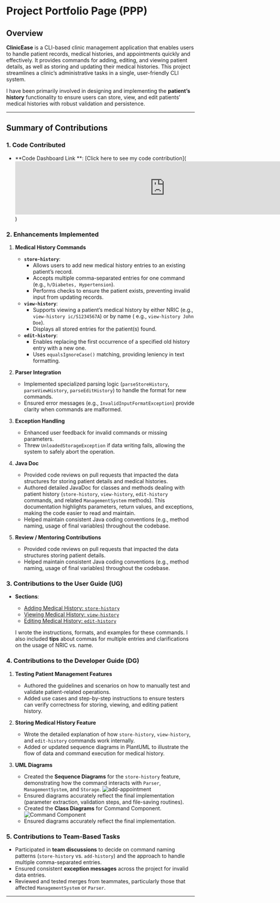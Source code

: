 # Project Portfolio Page (PPP)

## Overview

**ClinicEase** is a CLI-based clinic management application that enables users to handle patient records, medical
histories, and appointments quickly and effectively. It provides commands for adding, editing, and viewing patient
details, as well as storing and updating their medical histories. This project streamlines a clinic’s administrative
tasks in a single, user-friendly CLI system.

I have been primarily involved in designing and implementing the **patient’s history** functionality to ensure users can
store, view, and edit patients’ medical histories with robust validation and persistence.

---

## Summary of Contributions

### 1. Code Contributed

- **Code Dashboard Link
  **: [Click here to see my code contribution](<iframe src="https://nus-cs2113-ay2425s2.github.io/tp-dashboard/#/widget/?search=&sort=groupTitle&sortWithin=title&timeframe=commit&mergegroup=&groupSelect=groupByRepos&breakdown=true&checkedFileTypes=docs~functional-code~test-code~other&since=2025-02-21&tabOpen=true&tabType=authorship&tabAuthor=jyukuan&tabRepo=AY2425S2-CS2113-T11b-4%2Ftp%5Bmaster%5D&authorshipIsMergeGroup=false&authorshipFileTypes=docs~functional-code~test-code&authorshipIsBinaryFileTypeChecked=false&authorshipIsIgnoredFilesChecked=false&chartGroupIndex=20&chartIndex=3" frameBorder="0" width="800px" height="142px"></iframe>)

### 2. Enhancements Implemented

1. **Medical History Commands**
    - **`store-history`**:
        - Allows users to add new medical history entries to an existing patient’s record.
        - Accepts multiple comma-separated entries for one command (e.g., `h/Diabetes, Hypertension`).
        - Performs checks to ensure the patient exists, preventing invalid input from updating records.
    - **`view-history`**:
        - Supports viewing a patient’s medical history by either NRIC (e.g., `view-history ic/S1234567A`) or by name (
          e.g., `view-history John Doe`).
        - Displays all stored entries for the patient(s) found.
    - **`edit-history`**:
        - Enables replacing the first occurrence of a specified old history entry with a new one.
        - Uses `equalsIgnoreCase()` matching, providing leniency in text formatting.

2. **Parser Integration**
    - Implemented specialized parsing logic (`parseStoreHistory`, `parseViewHistory`, `parseEditHistory`) to handle the
      format for new commands.
    - Ensured error messages (e.g., `InvalidInputFormatException`) provide clarity when commands are malformed.

3. **Exception Handling**
    - Enhanced user feedback for invalid commands or missing parameters.
    - Threw `UnloadedStorageException` if data writing fails, allowing the system to safely abort the operation.

4. **Java Doc**
    - Provided code reviews on pull requests that impacted the data structures for storing patient details and medical
      histories.
    - Authored detailed JavaDoc for classes and methods dealing with patient history (`store-history`, `view-history`,
      `edit-history` commands, and related `ManagementSystem` methods). This documentation highlights parameters, return
      values, and exceptions, making the code easier to read and maintain.
    - Helped maintain consistent Java coding conventions (e.g., method naming, usage of final variables) throughout the
      codebase.

5. **Review / Mentoring Contributions**

    - Provided code reviews on pull requests that impacted the data structures storing patient details.
    - Helped maintain consistent Java coding conventions (e.g., method naming, usage of final variables) throughout the
      codebase.

### 3. Contributions to the User Guide  (UG)

- **Sections**:
    - [Adding Medical History: `store-history`](#)
    - [Viewing Medical History: `view-history`](#)
    - [Editing Medical History: `edit-history`](#)

  I wrote the instructions, formats, and examples for these commands. I also included **tips** about commas for multiple
  entries and clarifications on the usage of NRIC vs. name.

### 4. Contributions to the Developer Guide (DG)

1. **Testing Patient Management Features**
    - Authored the guidelines and scenarios on how to manually test and validate patient-related operations.
    - Added use cases and step-by-step instructions to ensure testers can verify correctness for storing, viewing, and
      editing patient history.

2. **Storing Medical History Feature**
    - Wrote the detailed explanation of how `store-history`, `view-history`, and `edit-history` commands work
      internally.
    - Added or updated sequence diagrams in PlantUML to illustrate the flow of data and command execution for medical
      history.

3. **UML Diagrams**
    - Created the **Sequence Diagrams** for the `store-history` feature, demonstrating how the command interacts with
      `Parser`, `ManagementSystem`, and `Storage`.
      ![add-appointment](./diagrams/storeMedicalHistorySequence.png)
    - Ensured diagrams accurately reflect the final implementation (parameter extraction, validation steps, and
      file-saving routines).
    - Created the **Class Diagrams** for Command Component.
      ![Command Component](diagrams/Command.png)  
    - Ensured diagrams accurately reflect the final implementation.

### 5. Contributions to Team-Based Tasks

- Participated in **team discussions** to decide on command naming patterns (`store-history` vs. `add-history`) and the approach to handle multiple comma-separated entries.
- Ensured consistent **exception messages** across the project for invalid data entries.
- Reviewed and tested merges from teammates, particularly those that affected `ManagementSystem` or `Parser`.

---


